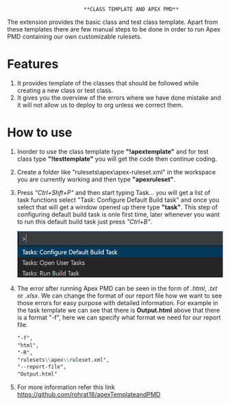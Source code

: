                              **CLASS TEMPLATE AND APEX PMD**

The extension provides the basic class and test class template. Apart from these templates there are few manual steps to be done in order to run Apex PMD containing our own customizable rulesets.

# Features
1. It provides template of the classes that should be followed while creating a new class or test class.
2. It gives you the overview of the errors where we have done mistake and it will not allow us to deploy to org unless we correct them.
# How to use
1. Inorder to use the class template type **"!apextemplate"** and for test class type **"!testtemplate"** you will get the code then continue coding.
2. Create a folder like "rulesets\apex\apex-ruleset.xml" in the workspace you are currently working and then type **"apexruleset"**.
3. Press _"Ctrl+Shft+P"_ and then start typing Task... you will get a list of task functions select "Task: Configure Default Build task" and once you select that will get a window opened up there type **"task"**. This step of configuring default build task is onle first time, later whenever you want to run this default build task just press _"Ctrl+B"_.

    ![Screenshot](https://github.com/rohrat18/apexTemplateandPMD/blob/master/images/task%20configure.jpg)

4. The error after running Apex PMD can be seen in the form of *.html*, *.txt* or *.xlsx*. We can change the format of our report file how we want to see those errors for easy purpose with detailed information. For example in the task template we can see that there is **Output.html** above that there is a format "-f", here we can specify what format we need for our report file.
    ```markdown
    "-f",
    "html",
    "-R",
    "rulesets\\apex\\ruleset.xml",
    "--report-file",
    "Output.html"
    ```


5. For more information refer this link https://github.com/rohrat18/apexTemplateandPMD



                